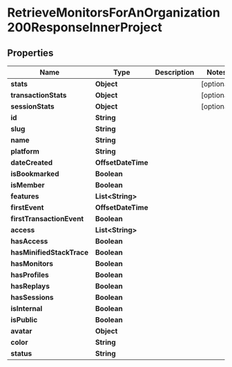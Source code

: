 

# RetrieveMonitorsForAnOrganization200ResponseInnerProject


## Properties

| Name | Type | Description | Notes |
|------------ | ------------- | ------------- | -------------|
|**stats** | **Object** |  |  [optional] |
|**transactionStats** | **Object** |  |  [optional] |
|**sessionStats** | **Object** |  |  [optional] |
|**id** | **String** |  |  |
|**slug** | **String** |  |  |
|**name** | **String** |  |  |
|**platform** | **String** |  |  |
|**dateCreated** | **OffsetDateTime** |  |  |
|**isBookmarked** | **Boolean** |  |  |
|**isMember** | **Boolean** |  |  |
|**features** | **List&lt;String&gt;** |  |  |
|**firstEvent** | **OffsetDateTime** |  |  |
|**firstTransactionEvent** | **Boolean** |  |  |
|**access** | **List&lt;String&gt;** |  |  |
|**hasAccess** | **Boolean** |  |  |
|**hasMinifiedStackTrace** | **Boolean** |  |  |
|**hasMonitors** | **Boolean** |  |  |
|**hasProfiles** | **Boolean** |  |  |
|**hasReplays** | **Boolean** |  |  |
|**hasSessions** | **Boolean** |  |  |
|**isInternal** | **Boolean** |  |  |
|**isPublic** | **Boolean** |  |  |
|**avatar** | **Object** |  |  |
|**color** | **String** |  |  |
|**status** | **String** |  |  |



